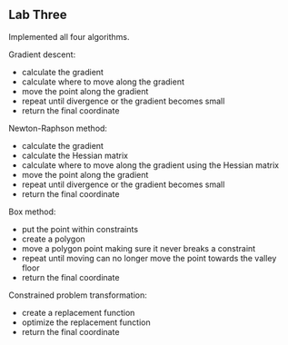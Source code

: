 ## Lab Three

Implemented all four algorithms.  

Gradient descent:  
*  calculate the gradient
*  calculate where to move along the gradient
*  move the point along the gradient
*  repeat until divergence or the gradient becomes small
*  return the final coordinate

Newton-Raphson method:  
*  calculate the gradient
*  calculate the Hessian matrix
*  calculate where to move along the gradient using the Hessian matrix
*  move the point along the gradient
*  repeat until divergence or the gradient becomes small
*  return the final coordinate
  
Box method:  
*  put the point within constraints
*  create a polygon
*  move a polygon point making sure it never breaks a constraint
*  repeat until moving can no longer move the point towards the valley floor
*  return the final coordinate
  
Constrained problem transformation:  
*  create a replacement function
*  optimize the replacement function
*  return the final coordinate
  
